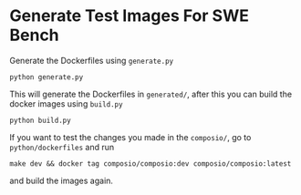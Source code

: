 # Generate Test Images For SWE Bench

Generate the Dockerfiles using `generate.py`

```
python generate.py
```

This will generate the Dockerfiles in `generated/`, after this you can build
the docker images using `build.py`

```
python build.py
```

If you want to test the changes you made in the `composio/`, go to 
`python/dockerfiles` and run

```
make dev && docker tag composio/composio:dev composio/composio:latest
```

and build the images again.
